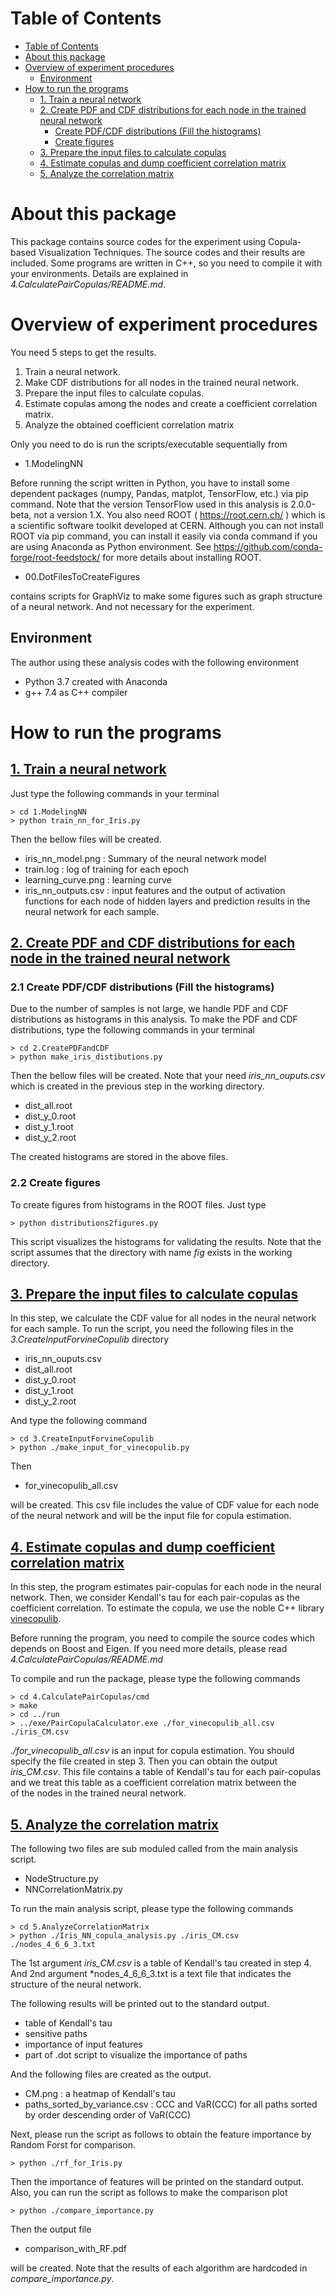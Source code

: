 # Table of Contents
<!-- TOC -->

- [Table of Contents](#table-of-contents)
- [About this package](#about-this-package)
- [Overview of experiment procedures](#overview-of-experiment-procedures)
  - [Environment](#environment)
- [How to run the programs](#how-to-run-the-programs)
  - [<u>1. Train a neural network</u>](#u1-train-a-neural-networku)
  - [<u>2. Create PDF and CDF distributions for each node in the trained neural network</u>](#u2-create-pdf-and-cdf-distributions-for-each-node-in-the-trained-neural-networku)
    - [Create PDF/CDF distributions (Fill the histograms)](#create-pdfcdf-distributions-fill-the-histograms)
    - [Create figures](#create-figures)
  - [<u>3. Prepare the input files to calculate copulas</u>](#u3-prepare-the-input-files-to-calculate-copulasu)
  - [<u>4. Estimate copulas and dump coefficient correlation matrix</u>](#u4-estimate-copulas-and-dump-coefficient-correlation-matrixu)
  - [<u>5. Analyze the correlation matrix</u>](#u5-analyze-the-correlation-matrixu)

<!-- /TOC -->

# About this package
This package contains source codes for the experiment using Copula-based Visualization Techniques.
The source codes and their results are included.
Some programs are written in C++, so you need to compile it with your environments. 
Details are explained in *4.CalculatePairCopulas/README.md*.

# Overview of experiment procedures
You need 5 steps to get the results.
1. Train a neural network.
2. Make CDF distributions for all nodes in the trained neural network.
3. Prepare the input files to calculate copulas.
4. Estimate copulas among the nodes and create a coefficient correlation matrix.
5. Analyze the obtained coefficient correlation matrix 

Only you need to do is run the scripts/executable sequentially from

+ 1.ModelingNN  

Before running the script written in Python, you have to install some dependent packages (numpy, Pandas, matplot, TensorFlow, etc.) via pip command.
Note that the version TensorFlow used in this analysis is 2.0.0-beta, not a version 1.X.
You also need ROOT ( https://root.cern.ch/ ) which is a scientific software toolkit developed at CERN.
Although you can not install ROOT via pip command, you can install it easily via conda command if you are using Anaconda as Python environment.
See https://github.com/conda-forge/root-feedstock/ for more details about installing ROOT.

+ 00.DotFilesToCreateFigures

contains scripts for GraphViz to make some figures such as graph structure of a neural network. And not necessary for the experiment.

## Environment
The author using these analysis codes with the following environment
+ Python 3.7 created with Anaconda
+ g++ 7.4 as C++ compiler


# How to run the programs
## <u>1. Train a neural network</u>  
Just type the following commands in your terminal

    > cd 1.ModelingNN
    > python train_nn_for_Iris.py
Then the bellow files will be created.

+ iris_nn_model.png : Summary of the neural network model
+ train.log : log of training for each epoch
+ learning_curve.png : learning curve
+ iris_nn_outputs.csv : input features and the output of activation functions for each node of hidden layers and prediction results in the neural network for each sample.


## <u>2. Create PDF and CDF distributions for each node in the trained neural network</u>  
### 2.1 Create PDF/CDF distributions (Fill the histograms)
Due to the number of samples is not large, we handle PDF and CDF distributions as histograms in this analysis.
To make the PDF and CDF distributions, type the following commands in your terminal

    > cd 2.CreatePDFandCDF
    > python make_iris_distibutions.py
Then the bellow files will be created.
Note that your need *iris_nn_ouputs.csv* which is created in the previous step in the working directory.
+ dist_all.root
+ dist_y_0.root
+ dist_y_1.root
+ dist_y_2.root

The created histograms are stored in the above files.

### 2.2 Create figures
To create figures from histograms in the ROOT files. Just type

    > python distributions2figures.py

This script visualizes the histograms for validating the results.
Note that the script assumes that the directory with name *fig* exists in the working directory. 

## <u>3. Prepare the input files to calculate copulas</u>  
In this step, we calculate the CDF value for all nodes in the neural network for each sample. 
To run the script, you need the following files in the *3.CreateInputForvineCopulib* directory
+ iris_nn_ouputs.csv
+ dist_all.root
+ dist_y_0.root
+ dist_y_1.root
+ dist_y_2.root

And type the following command

    > cd 3.CreateInputForvineCopulib
    > python ./make_input_for_vinecopulib.py

Then
+ for_vinecopulib_all.csv

will be created. This csv file includes the value of CDF value for each node of the neural network and will be the input file for copula estimation.

## <u>4. Estimate copulas and dump coefficient correlation matrix</u> 
In this step, the program estimates pair-copulas for each node in the neural network. Then, we consider Kendall's tau for each pair-copulas as the coefficient correlation.
To estimate the copula, we use the noble C++ library [vinecopulib](https://github.com/vinecopulib/vinecopulib). 

Before running the program, you need to compile the source codes
which depends on Boost and Eigen.
If you need more details, please read  
*4.CalculatePairCopulas/README.md*

To compile and run the package, please type the following commands

    > cd 4.CalculatePairCopulas/cmd
    > make
    > cd ../run
    > ../exe/PairCopulaCalculator.exe ./for_vinecopulib_all.csv ./iris_CM.csv


*./for_vinecopulib_all.csv* is an input for copula estimation.
You should specify the file created in step 3.
Then you can obtain the output *iris_CM.csv*.
This file contains a table of Kendall's tau for each pair-copulas and we treat this table as a coefficient correlation matrix between the  
of the nodes in the trained neural network. 

## <u>5. Analyze the correlation matrix</u>
The following two files are sub moduled called from the main analysis script.
+ NodeStructure.py
+ NNCorrelationMatrix.py

To run the main analysis script, please type the following commands

    > cd 5.AnalyzeCorrelationMatrix
    > python ./Iris_NN_copula_analysis.py ./iris_CM.csv ./nodes_4_6_6_3.txt

The 1st argument *iris_CM.csv* is a table of Kendall's tau created in step 4.
And 2nd argument *nodes_4_6_6_3.txt is a text file that indicates the structure of the neural network.

The following results will be printed out to the standard output.
+ table of Kendall's tau
+ sensitive paths
+ importance of input features
+ part of .dot script to visualize the importance of paths

And the following files are created as the output.
+ CM.png : a heatmap of Kendall's tau 
+ paths_sorted_by_variance.csv : CCC and VaR(CCC) for all paths sorted by order descending order of VaR(CCC)

Next, please run the script as follows to obtain the feature importance by Random Forst for comparison.
 

    > python ./rf_for_Iris.py

Then the importance of features will be printed on the standard output.
Also, you can run the script as follows to make the comparison plot

    > python ./compare_importance.py

Then the output file

+ comparison_with_RF.pdf

will be created.
Note that the results of each algorithm are hardcoded in *compare_importance.py*.
